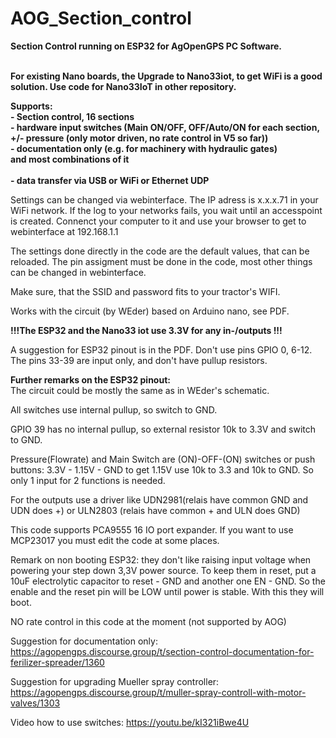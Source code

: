 # AOG_Section_control

<b>Section Control running on ESP32 for AgOpenGPS PC Software.<br><br>
          
For existing Nano boards, the Upgrade to Nano33iot, to get WiFi is a good solution. Use code for Nano33IoT in other repository.
          
Supports: <br>- Section control, 16 sections
          <br>- hardware input switches (Main ON/OFF, OFF/Auto/ON for each section, +/- pressure (only motor driven, no rate control in V5 so far))
          <br>- documentation only (e.g. for machinery with hydraulic gates)
   <br>and most combinations of it
   <br>
   <br>- data transfer via USB or WiFi or Ethernet UDP</b>
   

Settings can be changed via webinterface. The IP adress is x.x.x.71 in your WiFi network. If the log to your networks fails, you wait until an accesspoint is created. Connenct your computer to it and use your browser to get to webinterface at 192.168.1.1

The settings done directly in the code are the default values, that can be reloaded. The pin assigment must be done in the code, most other things can be changed in webinterface.

Make sure, that the SSID and password fits to your tractor's WIFI.

Works with the circuit (by WEder) based on Arduino nano, see PDF.

<b>!!!The ESP32 and the Nano33 iot use 3.3V for any in-/outputs !!!</b>

A suggestion for ESP32 pinout is in the PDF. Don't use pins GPIO 0, 6-12. The pins 33-39 are input only, and don't have pullup resistors.

<b>Further remarks on the ESP32 pinout:</b><br>
The circuit could be mostly the same as in WEder's schematic.

All switches use internal pullup, so switch to GND.

GPIO 39 has no internal pullup, so external resistor 10k to 3.3V and switch to GND.

Pressure(Flowrate) and Main Switch are (ON)-OFF-(ON) switches or push buttons: 3.3V - 1.15V - GND to get 1.15V use 10k to 3.3 and 10k to GND. So only 1 input for 2 functions is needed.

For the outputs use a driver like UDN2981(relais have common GND and UDN does +) or ULN2803 (relais have common + and ULN does GND) 

This code supports PCA9555 16 IO port expander. If you want to use MCP23017 you must edit the code at some places.

Remark on non booting ESP32: they don't like raising input voltage when powering your step down 3,3V power source. To keep them in reset, put a 10uF electrolytic capacitor to reset - GND and another one EN - GND. So the enable and the reset pin will be LOW until power is stable. With this they will boot.

NO rate control in this code at the moment (not supported by AOG)

Suggestion for documentation only: https://agopengps.discourse.group/t/section-control-documentation-for-ferilizer-spreader/1360

Suggestion for upgrading Mueller spray controller: https://agopengps.discourse.group/t/muller-spray-controll-with-motor-valves/1303

Video how to use switches: https://youtu.be/kI321iBwe4U
